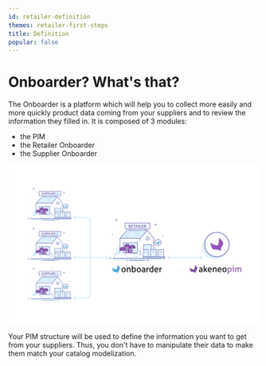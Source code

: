 ```yaml
---
id: retailer-definition
themes: retailer-first-steps
title: Definition
popular: false
---
```


# Onboarder? What's that?

The Onboarder is a platform which will help you to collect more easily and more quickly product data coming from your suppliers and to review the information they filled in. It is composed of 3 modules:
- the PIM
- the Retailer Onboarder
- the Supplier Onboarder

![Onboarder Scheme](../img/onboarder-scheme.svg)

Your PIM structure will be used to define the information you want to get from your suppliers. Thus, you don't have to manipulate their data to make them match your catalog modelization.
